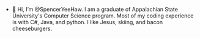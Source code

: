- 👋 Hi, I’m @SpencerYeeHaw.
I am a graduate of Appalachian State University's Computer Science program.
Most of my coding experience is with C#, Java, and python. I like Jesus, skiing, and bacon cheeseburgers.

<!---
SpencerYeeHaw/SpencerYeeHaw is a ✨ special ✨ repository because its `README.md` (this file) appears on your GitHub profile.
You can click the Preview link to take a look at your changes.
--->
